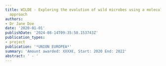 ```yaml
---
title: WILDE - Exploring the evolution of wild microbes using a molecular genomic
  approach
authors:
- Dr Jane Doe
date: '2020-01-01'
publishDate: '2024-08-14T09:35:58.153743Z'
publication_types:
- project
publication: '*UNION EUROPEA*'
summary: 'Amount awarded: XXXX€, Start: 2020 End: 2022'
abstract: ' - '
---
```

